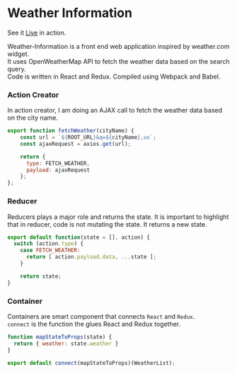 # Weather Information  

See it [Live](www.sjacky.com/weather-information) in action.

Weather-Information is a front end web application inspired by weather.com widget.  
It uses OpenWeatherMap API to fetch the weather data based on the search query.  
Code is written in React and Redux. Compiled using Webpack and Babel.

### Action Creator  

In action creator, I am doing an AJAX call to fetch the weather data based on the city name.

```javascript
export function fetchWeather(cityName) {
    const url = `${ROOT_URL}&q=${cityName},us`;
    const ajaxRequest = axios.get(url);

    return {
      type: FETCH_WEATHER,
      payload: ajaxRequest
    };
};
```

### Reducer

Reducers plays a major role and returns the state. It is important to highlight that in reducer, code is not mutating the state. It returns a new state. 

```javascript
export default function(state = [], action) {
  switch (action.type) {
    case FETCH_WEATHER:
      return [ action.payload.data, ...state ];
    }

    return state;
}
```

### Container

Containers are smart component that connects `React` and `Redux`.  
`connect` is the function the glues React and Redux together. 

```javascript
function mapStateToProps(state) {
  return { weather: state.weather }
}

export default connect(mapStateToProps)(WeatherList);
```
